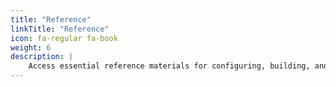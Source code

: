 ```yaml
---
title: "Reference"
linkTitle: "Reference"
icon: fa-regular fa-book
weight: 6
description: |
    Access essential reference materials for configuring, building, and troubleshooting Kairos nodes and images.
---
```

